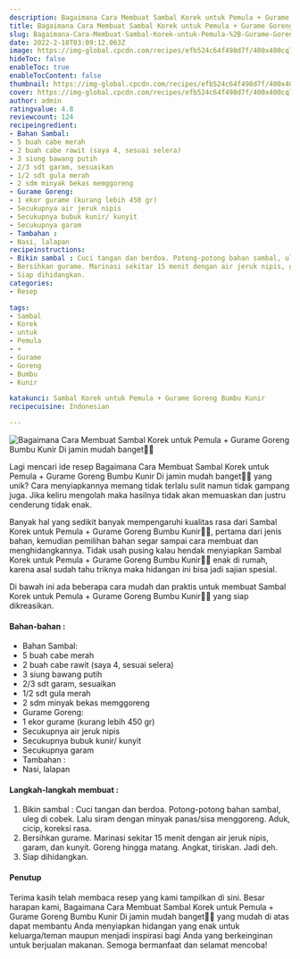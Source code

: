 ```yaml
---
description: Bagaimana Cara Membuat Sambal Korek untuk Pemula + Gurame Goreng Bumbu Kunir Di jamin mudah banget"
title: Bagaimana Cara Membuat Sambal Korek untuk Pemula + Gurame Goreng Bumbu Kunir Di jamin mudah banget
slug: Bagaimana-Cara-Membuat-Sambal-Korek-untuk-Pemula-%2B-Gurame-Goreng-Bumbu-Kunir-Di-jamin-mudah-banget
date: 2022-2-18T03:09:12.063Z
image: https://img-global.cpcdn.com/recipes/efb524c64f498d7f/400x400cq70/photo.jpg
hideToc: false
enableToc: true
enableTocContent: false
thumbnail: https://img-global.cpcdn.com/recipes/efb524c64f498d7f/400x400cq70/photo.jpg
cover: https://img-global.cpcdn.com/recipes/efb524c64f498d7f/400x400cq70/photo.jpg
author: admin
ratingvalue: 4.8
reviewcount: 124
recipeingredient:
- Bahan Sambal:
- 5 buah cabe merah
- 2 buah cabe rawit (saya 4, sesuai selera)
- 3 siung bawang putih
- 2/3 sdt garam, sesuaikan
- 1/2 sdt gula merah
- 2 sdm minyak bekas memggoreng
- Gurame Goreng:
- 1 ekor gurame (kurang lebih 450 gr)
- Secukupnya air jeruk nipis
- Secukupnya bubuk kunir/ kunyit
- Secukupnya garam
- Tambahan :
- Nasi, lalapan
recipeinstructions:
- Bikin sambal : Cuci tangan dan berdoa. Potong-potong bahan sambal, uleg di cobek. Lalu siram dengan minyak panas/sisa menggoreng. Aduk, cicip, koreksi rasa.
- Bersihkan gurame. Marinasi sekitar 15 menit dengan air jeruk nipis, garam, dan kunyit. Goreng hingga matang. Angkat, tiriskan. Jadi deh.
- Siap dihidangkan.
categories:
- Resep

tags:
- Sambal
- Korek
- untuk
- Pemula
- +
- Gurame
- Goreng
- Bumbu
- Kunir

katakunci: Sambal Korek untuk Pemula + Gurame Goreng Bumbu Kunir
recipecuisine: Indonesian

---
```


![Bagaimana Cara Membuat Sambal Korek untuk Pemula + Gurame Goreng Bumbu Kunir Di jamin mudah banget👩‍🍳](https://img-global.cpcdn.com/recipes/efb524c64f498d7f/400x400cq70/photo.jpg)

Lagi mencari ide resep Bagaimana Cara Membuat Sambal Korek untuk Pemula + Gurame Goreng Bumbu Kunir Di jamin mudah banget👩‍🍳 yang unik? Cara menyiapkannya memang tidak terlalu sulit namun tidak gampang juga. Jika keliru mengolah maka hasilnya tidak akan memuaskan dan justru cenderung tidak enak.

Banyak hal yang sedikit banyak mempengaruhi kualitas rasa dari Sambal Korek untuk Pemula + Gurame Goreng Bumbu Kunir👩‍🍳, pertama dari jenis bahan, kemudian pemilihan bahan segar sampai cara membuat dan menghidangkannya. Tidak usah pusing kalau hendak menyiapkan Sambal Korek untuk Pemula + Gurame Goreng Bumbu Kunir👩‍🍳 enak di rumah, karena asal sudah tahu triknya maka hidangan ini bisa jadi sajian spesial.

Di bawah ini ada beberapa cara mudah dan praktis untuk membuat Sambal Korek untuk Pemula + Gurame Goreng Bumbu Kunir👩‍🍳 yang siap dikreasikan.

<!--inarticleads1-->

#### Bahan-bahan :

- Bahan Sambal:
- 5 buah cabe merah
- 2 buah cabe rawit (saya 4, sesuai selera)
- 3 siung bawang putih
- 2/3 sdt garam, sesuaikan
- 1/2 sdt gula merah
- 2 sdm minyak bekas memggoreng
- Gurame Goreng:
- 1 ekor gurame (kurang lebih 450 gr)
- Secukupnya air jeruk nipis
- Secukupnya bubuk kunir/ kunyit
- Secukupnya garam
- Tambahan :
- Nasi, lalapan

<!--inarticleads2-->

#### Langkah-langkah membuat :

1. Bikin sambal : Cuci tangan dan berdoa. Potong-potong bahan sambal, uleg di cobek. Lalu siram dengan minyak panas/sisa menggoreng. Aduk, cicip, koreksi rasa.
1. Bersihkan gurame. Marinasi sekitar 15 menit dengan air jeruk nipis, garam, dan kunyit. Goreng hingga matang. Angkat, tiriskan. Jadi deh.
1. Siap dihidangkan.

#### Penutup

Terima kasih telah membaca resep yang kami tampilkan di sini. Besar harapan kami, Bagaimana Cara Membuat Sambal Korek untuk Pemula + Gurame Goreng Bumbu Kunir Di jamin mudah banget👩‍🍳 yang mudah di atas dapat membantu Anda menyiapkan hidangan yang enak untuk keluarga/teman maupun menjadi inspirasi bagi Anda yang berkeinginan untuk berjualan makanan. Semoga bermanfaat dan selamat mencoba!